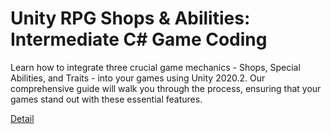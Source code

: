 # Unity RPG Shops & Abilities: Intermediate C# Game Coding

Learn how to integrate three crucial game mechanics - Shops, Special Abilities, and Traits - into your games using Unity 2020.2. Our comprehensive guide will walk you through the process, ensuring that your games stand out with these essential features. 

[Detail](https://eduitfree.com/courses/unity-rpg-shops-abilities-intermediate-c-game-coding)